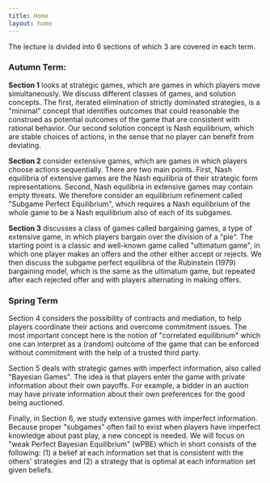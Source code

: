 ```yaml
---
title: Home
layout: home
---
```


The lecture is divided into 6 sections of which 3 are covered in each term. 

### Autumn Term:

**Section 1** looks at strategic games, which are games in which players move simultaneously. We discuss different classes of games, and solution concepts. The first, iterated elimination of strictly dominated strategies, is a "minimal" concept that identifies outcomes that could reasonable the construed as potential outcomes of the game that are consistent with rational behavior. Our second solution concept is Nash equilibrium, which are stable choices of actions, in the sense that no player can benefit from deviating. 
<!-- We then extend these notions to mixed strategies. Mixing means that each player, secretly chooses an action at random, for example by throwing a coin, or by choosing randomly in their head.  -->

**Section 2** consider extensive games, which are games in which players choose actions sequentially. There are two main points. First, Nash equilibria of extensive games are the Nash equilibria of their strategic form representations. Second, Nash equilibria in extensive games may contain empty threats. We therefore consider an equilibrium refinement called "Subgame Perfect Equilibrium", which requires a Nash equilibrium of the whole game to be a Nash equilibrium also of each of its subgames. 

**Section 3** discusses a class of games called bargaining games, a type of extensive game, in which players bargain over the division of a "pie". The starting point is a classic and well-known game called "ultimatum game", in which one player makes an offers and the other either accept or rejects. We then discuss the subgame perfect equilibria of the Rubinstein (1979) bargaining model, which is the same as the ultimatum game, but repeated after each rejected offer and with players alternating in making offers. 

### Spring Term

Section 4 considers the possibility of contracts and mediation, to help players coordinate their actions and overcome commitment issues. The most important concept here is the notion of "correlated equilibrium" which one can interpret as a (random) outcome of the game that can be enforced without commitment with the help of a trusted third party. 

Section 5 deals with strategic games with imperfect information, also called "Bayesian Games". The idea is that players enter the game with private information about their own payoffs. For example, a bidder in an auction may have private information about their own preferences for the good being auctioned. 

Finally, in Section 6, we study extensive games with imperfect information. Because proper "subgames" often fail to exist when players have imperfect knowledge about past play, a new concept is needed. We will focus on "weak Perfect Bayesian Equilibrium" (wPBE) which in short consists of the following: (1) a belief at each information set that is consistent with the others' strategies and (2) a strategy that is optimal at each information set given beliefs. 
